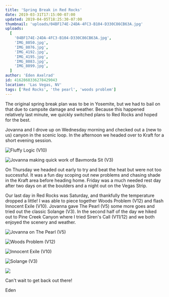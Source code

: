 ```yaml
---
title: 'Spring Break in Red Rocks'
date: 2019-03-31T17:15:00-07:00
updated: 2019-04-05T18:25:30-07:00
thumbnail: 'uploads/04BF174E-24DA-4FC3-B104-D330C86CB63A.jpg'
uploads:
  [
    '04BF174E-24DA-4FC3-B104-D330C86CB63A.jpg',
    'IMG_8050.jpg',
    'IMG_8076.jpg',
    'IMG_4192.jpg',
    'IMG_4195.jpg',
    'IMG_8083.jpg',
    'IMG_8099.jpg',
  ]
author: 'Eden Axelrad'
id: 4162868336278429043
location: 'Las Vegas, NV'
tags: ['Red Rocks', 'the pearl', 'woods problem']
---
```


The original spring break plan was to be in Yosemite, but we had to bail on that due to campsite damage and weather. Because this happened relatively last minute, we quickly switched plans to Red Rocks and hoped for the best.

Jovanna and I drove up on Wednesday morning and checked out a (new to us) canyon in the scenic loop. In the afternoon we headed over to Kraft for a short evening session.

![Fluffy Logic (V10)](uploads/04BF174E-24DA-4FC3-B104-D330C86CB63A.jpg)

![Jovanna making quick work of Bavmorda Sit (V3)](uploads/IMG_8050.jpg)

On Thursday we headed out early to try and beat the heat but were not too successful. It was a fun day scoping out new problems and chasing shade in the Kraft area before heading home. Friday was a much needed rest day after two days on at the boulders and a night out on the Vegas Strip.

Our last day in Red Rocks was Saturday, and thankfully the temperature dropped a little! I was able to piece together Woods Problem (V12) and flash Innocent Exile (V10). Jovanna gave The Pearl (V5) some more goes and tried out the classic Solange (V3). In the second half of the day we hiked out to Pine Creek Canyon where I tried Siren's Call (V11/12) and we both enjoyed the scenery and weather.

![Jovanna on The Pearl (V5)](uploads/IMG_8076.jpg)

![Woods Problem (V12)](uploads/IMG_4192.jpg)

![Innocent Exile (V10)](uploads/IMG_4195.jpg)

![Solange (V3)](uploads/IMG_8083.jpg)

![](uploads/IMG_8099.jpg)

Can't wait to get back out there!

Eden
